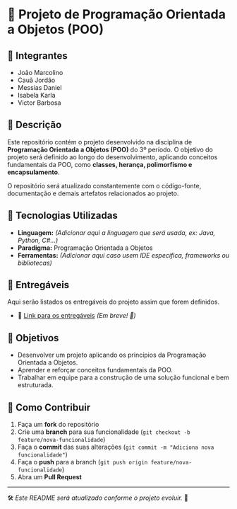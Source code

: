 # 📌 Projeto de Programação Orientada a Objetos (POO)  

## 👥 Integrantes  
- João Marcolino  
- Cauã Jordão  
- Messias Daniel  
- Isabela Karla
- Victor Barbosa  

## 📖 Descrição  
Este repositório contém o projeto desenvolvido na disciplina de **Programação Orientada a Objetos (POO)** do 3º período. O objetivo do projeto será definido ao longo do desenvolvimento, aplicando conceitos fundamentais da POO, como **classes, herança, polimorfismo e encapsulamento**.  

O repositório será atualizado constantemente com o código-fonte, documentação e demais artefatos relacionados ao projeto.  

## 🚀 Tecnologias Utilizadas  
- **Linguagem:** *(Adicionar aqui a linguagem que será usada, ex: Java, Python, C#...)*  
- **Paradigma:** Programação Orientada a Objetos  
- **Ferramentas:** *(Adicionar aqui caso usem IDE específica, frameworks ou bibliotecas)*  

## 📂 Entregáveis  
Aqui serão listados os entregáveis do projeto assim que forem definidos.  

- 🔗 [Link para os entregáveis](#) *(Em breve! 🚧)*  

## 🎯 Objetivos  
- Desenvolver um projeto aplicando os princípios da Programação Orientada a Objetos.  
- Aprender e reforçar conceitos fundamentais da POO.  
- Trabalhar em equipe para a construção de uma solução funcional e bem estruturada.  

## 📌 Como Contribuir  
1. Faça um **fork** do repositório  
2. Crie uma **branch** para sua funcionalidade (`git checkout -b feature/nova-funcionalidade`)  
3. Faça o **commit** das suas alterações (`git commit -m "Adiciona nova funcionalidade"`)  
4. Faça o **push** para a branch (`git push origin feature/nova-funcionalidade`)  
5. Abra um **Pull Request**  

---  
🛠️ *Este README será atualizado conforme o projeto evoluir.* 🚀  
